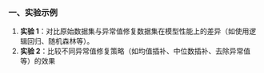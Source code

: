 

### 一、实验示例

1. **实验 1**：对比原始数据集与异常值修复数据集在模型性能上的差异（如使用逻辑回归、随机森林等）。
2. **实验 2**：比较不同异常值修复策略（如均值插补、中位数插补、去除异常值等）的效果

